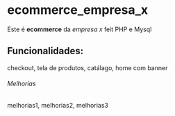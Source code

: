 # ecommerce_empresa_x
Este é **ecommerce** da *empresa x* feit PHP e Mysql

## Funcionalidades:

checkout, tela de produtos, catálago, home com banner

###### Melhorias
melhorias1, melhorias2, melhorias3
